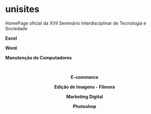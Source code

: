# unisites
HomePage oficial da XVII Seminário Interdisciplinar de Tecnologia e Sociedade


<div class="col-12 col-sm-4 col-xl-3">
                                <a href="http://ead.unievangelica.edu.br/excel/inscricao/index.php?idCurso=35&idEdicao=109" target="blank" style="text-decoration: none"><i class="icofont icofont-file-excel minicursos"></i></a>
                                <p class="lead"><b>Excel</b></p>
                            </div>
                            <div class="col-12 col-sm-4 col-xl-3">
                                <a href="http://ead.unievangelica.edu.br/word/inscricao/index.php?idCurso=35&idEdicao=110" target="blank" style="text-decoration: none"><i class="icofont icofont-file-word minicursos"></i></a>
                                <p class="lead"><b>Word</b></p>
                            </div>
                            <div class="col-12 col-sm-4 col-xl-3">
                                <a href="http://ead.unievangelica.edu.br/manutencaocomputadores/inscricao/index.php?idCurso=35&idEdicao=111" target="blank" style="text-decoration: none"><i class="icofont icofont-tools-alt-2 minicursos"></i></a>
                                <p class="lead"><b>Manutenção de Computadores</b></p>
                            </div>
                        </div>
                        <br/>
                        <div class="row justify-content-center" style="text-align: center">
                            <div class="col-12 col-sm-3 col-xl-3">
                                <a href="http://ead.unievangelica.edu.br/ecommerce/inscricao/index.php?idCurso=35&idEdicao=113" target="blank" style="text-decoration: none"><i class="icofont icofont-ui-cart minicursos"></i></a>
                                <p class="lead"><b>E-commerce</b></p>
                            </div>
                            <div class="col-12 col-sm-3 col-xl-3">
                                <a href="http://ead.unievangelica.edu.br/edicaoimagensfilmadora/inscricao/index.php?idCurso=35&idEdicao=114" target="blank" style="text-decoration: none"><i class="icofont icofont-file-image minicursos"></i></a>
                                <p class="lead"><b>Edição de Imagens - Filmora</b></p>
                            </div>
                            <div class="col-12 col-sm-3 col-xl-3">
                                <a href="http://ead.unievangelica.edu.br/marketingdigital/inscricao/index.php?idCurso=35&idEdicao=115" target="blank" style="text-decoration: none"><i class="icofont icofont-social-opencart minicursos"></i></a>
                                <p class="lead"><b>Marketing Digital</b></p>
                            </div>
                            <div class="col-12 col-sm-3 col-xl-3">
                                <a href="http://ead.unievangelica.edu.br/photoshop/inscricao/index.php?idCurso=35&idEdicao=116" target="blank" style="text-decoration: none"><i class="icofont icofont-camera minicursos"></i></a>
                                <p class="lead"><b>Photoshop</b></p>
                            </div>
